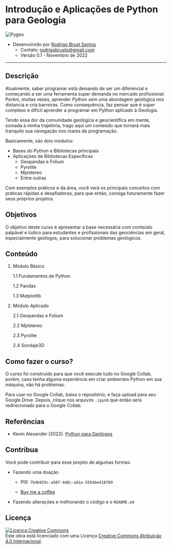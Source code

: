 # Introdução e Aplicações de Python para Geologia

![Pygeo](https://user-images.githubusercontent.com/53950449/200443451-67f3f5c4-89c4-4a1e-a378-b5c2f69592e4.jpg)


- Desenvolvido por [Rodrigo Brust Santos](https://www.linkedin.com/in/rodrigobrust/)
    - Contato: rodrigobrusts@gmail.com
    - Versão 0.1 - Novembro de 2022

______

## Descrição

Atualmente, saber programar está deixando de ser um diferencial e começando a ser uma ferramenta super demanda no mercado profissional. Porém, muitas vezes, aprender Python sem uma abordagem geológica nos distancia e cria barreiras. Como consequência, faz pensar que é super complexo e difícil aprender a programar em Python aplicado à Geologia.

Tendo essa dor da comunidade geológica e geocientífica em mente, somada à minha trajetória, trago aqui um conteúdo que tornará mais tranquilo sua navegação nos mares da programação.

Basicamente, são dois módulos: 

  - Bases do Python e Bibliotecas principais
  - Aplicações de Bibliotecas Específicas
      - Geopandas e Folium
      - Pyrolite
      - Mplstereo
      - Entre outras

Com exemplos práticos e da área, você verá os principais conceitos com práticas rápidas e desafiadoras, para que então, consiga futuramente fazer seus próprios projetos.

## Objetivos

O objetivo deste curso é apresentar a base necessária com conteúdo palpável e lúdico para estudantes e profissionais das geociências em geral, especialmente geólogos, para solucionar problemas geológicos. 

## Conteúdo

1. Módulo Básico

    1.1 Fundamentos de Python

    1.2 Pandas

    1.3 Matplotlib

2. Módulo Aplicado

    2.1 Geopandas e Folium

    2.2 Mplstereo

    2.3 Pyrolite

    2.4 Sondaje3D

## Como fazer o curso?

O curso foi construído para que você execute tudo no Google Collab, porém, caso tenha alguma experiência em criar ambientes Python em sua máquina, não há problemas.

Para usar no Google Collab, baixa o repositório, e faça upload para seu Google Drive. Depois, clique nos arquivos `.ipynb` que então será redirecionado para o Google Collab.

## Referências

- Kevin Alexander (2022). [Python para Geólogos](https://github.com/kevinalexandr19/manual-python-geologia)

## Contribua

Você pode contribuir para esse projeto de algumas formas: 

- Fazendo uma doação
    - PIX: `7b4b929c-a50f-4d8c-a91e-5554be418709`
    
    - [Buy me a coffee](https://www.buymeacoffee.com/rodbrust)


- Fazendo alterações e melhorando o código e o `README.md`



## Licença
 
<a rel="license" href="http://creativecommons.org/licenses/by/4.0/"><img alt="Licença Creative Commons" style="border-width:0" src="https://i.creativecommons.org/l/by/4.0/88x31.png" /></a><br />Este obra está licenciado com uma Licença <a rel="license" href="http://creativecommons.org/licenses/by/4.0/">Creative Commons Atribuição 4.0 Internacional</a>.
